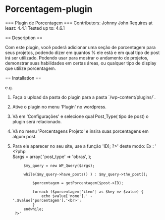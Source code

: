 # Porcentagem-plugin
=== Plugin de Porcentagem ===
Contributors: Johnny John
Requires at least: 4.4.1
Tested up to: 4.6.1


== Description ==

Com este plugin, você poderá adicionar uma seção de porcentagem para seus projetos, podendo dizer em quantos % ele está e em qual tipo de post irá ser utilizado. Podendo usar para mostrar o andamento de projetos, demonstrar suas habilidades em certas áreas, ou qualquer tipo de display que utilize porcentagem.

== Installation ==

e.g.

1. Faça o upload da pasta do plugin para a pasta \`/wp-content/plugins/\`.
2. Ative o plugin no menu 'Plugin' no wordpress.
3. Vá em 'Configurações' e selecione qual Post_Type( tipo de post) o plugin será relacionado.
4. Vá no menu 'Porcentagens Projeto' e insira suas porcentagens em algum post.
5. Para ele aparecer no seu site, use a função '<?php $porcentagem = getPorcentagem($post->ID); ?>' deste modo:
	Ex : '
		<?php 			
			$args = array(
						'post_type' => 'obras',
			);

			$my_query = new WP_Query($args);

			while($my_query->have_posts() ) : $my_query->the_post();
			
				$porcentagem = getPorcentagem($post->ID);

				foreach ($porcentagem['item'] as $key => $value) {
					echo $value['nome'].' - '.$value['porcentagem'].'<br>';
				}
			endwhile;
		?>'
